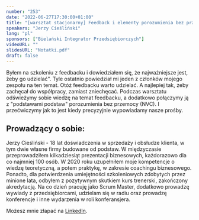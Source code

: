 ```yaml
---
number: "253"
date: "2022-06-27T17:30:00+01:00"
title: "[warsztat stacjonarny] Feedback i elementy porozumienia bez przemocy (NVC) - krótko, praktycznie i na temat"
speakers: "Jerzy Cieśliński"
lang: "pl"
sponsors: ["Bielański Integrator Przedsiębiorczych"]
videoURL: ""
slidesURL: "Notatki.pdf"
draft: false
---
```

Byłem na szkoleniu z feedbacku i dowiedziałem się, że najważniejsze jest, żeby go udzielać". Tyle ostatnio powiedział mi jeden z członków mojego zespołu na ten temat. Otóż feedbacku warto udzielać. A najlepiej tak, żeby zachęcał do współpracy, zamiast zniechęcać. Podczas warsztatu odświeżymy sobie wiedzę na temat feedbacku, a dodatkowo połączymy ją z "podstawami podstaw" porozumienia bez przemocy (NVC). I przećwiczymy jak to jest kiedy precyzyjnie wypowiadamy nasze prośby.

## Prowadzący o sobie:

Jerzy Cieśliński - 18 lat doświadczenia w sprzedaży i obsłudze klienta, w tym dwie własne firmy budowane od podstaw.
W międzyczasie przeprowadziłem kilkadziesiąt prezentacji biznesowych, każdorazowo dla co najmniej 100 osób.
W 2020 roku uzupełniłem moje kompetencje o wiedzę teoretyczną, a potem praktykę, w zakresie coachingu biznesowego. Ponadto, dla potwierdzenia umiejętności szkoleniowych zdobytych przez minione lata, odbyłem z pozytywnym skutkiem kurs trenerski, zakończony akredytacją.
Na co dzień pracuję jako Scrum Master, dodatkowo prowadzę wywiady z przedsiębiorcami, udzielam się w radiu oraz prowadzę konferencje i inne wydarzenia w roli konferansjera.


Możesz mnie złapać na <a href="(https://www.linkedin.com/in/jerzy-cieslinski/)" target="_blank">LinkedIn</a>.

